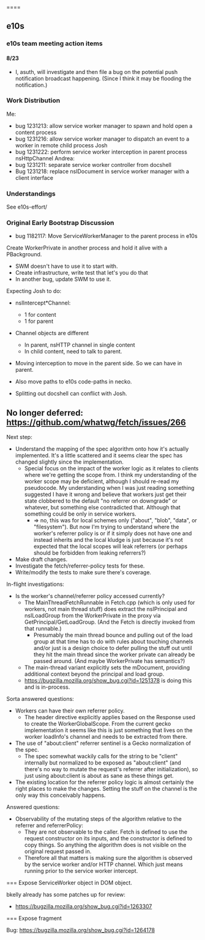 ====

## e10s

### e10s team meeting action items

#### 8/23

* I, asuth, will investigate and then file a bug on the potential push
  notification broadcast happening.  (Since I think it may be flooding the
  notification.)


### Work Distribution

Me:
* bug 1231213: allow service worker manager to spawn and hold open a content process
* bug 1231216: allow service worker manager to dispatch an event to a worker in remote child process
Josh
* bug 1231222: perform service worker interception in parent process nsHttpChannel
Andrea:
* bug 1231211: separate service worker controller from docshell
* Bug 1231218: replace nsIDocument in service worker manager with a client interface

### Understandings

See e10s-effort/

### Original Early Bootstrap Discussion

* bug 1182117: Move ServiceWorkerManager to the parent process in e10s

Create WorkerPrivate in another process and hold it alive with a PBackground.
* SWM doesn't have to use it to start with.
* Create infrastructure, write test that let's you do that
* In another bug, update SWM to use it.

Expecting Josh to do:
* nsIIntercept*Channel:
  * 1 for content
  * 1 for parent
* Channel objects are different
  * In parent, nsHTTP channel in single content
  * In child content, need to talk to parent.
* Moving interception to move in the parent side.  So we can have in parent.
* Also move paths to e10s code-paths in necko.

* Splitting out docshell can conflict with Josh.




## No longer deferred: https://github.com/whatwg/fetch/issues/266

Next step:
* Understand the mapping of the spec algorithm onto how it's actually
  implemented.  It's a little scattered and it seems clear the spec has changed
  slightly since the implementation.
  * Special focus on the impact of the worker logic as it relates to clients
    where we're getting the scope from.  I think my understanding of the worker
    scope may be deficient, although I should re-read my pseudocode.  My
    understanding when I was just reading something suggested I have it wrong
    and believe that workers just get their state clobbered to the default
    "no referrer on downgrade" or whatever, but something else contradicted
    that.  Although that something could be only in service workers.
    * => no, this was for local schemes only ("about", "blob", "data", or
      "filesystem").  But now I'm trying to understand where the worker's
      referrer policy is or if it simply does not have one and instead inherits
      and the local kludge is just because it's not expected that the local
      scopes will leak referrers (or perhaps should be forbidden from leaking
      referrers?)
* Make draft changes.
* Investigate the fetch/referrer-policy tests for these.
* Write/modify the tests to make sure there's coverage.


In-flight investigations:
* Is the worker's channel/referrer policy accessed currently?
  * The MainThreadFetchRunnable in Fetch.cpp (which is only used for workers,
    not main thread stuff) does extract the nsIPrincipal and nsILoadGroup from
    the WorkerPrivate in the proxy via GetPrincipal/GetLoadGroup.  (And the
    Fetch is directly invoked from that runnable.)
    * Presumably the main thread bounce and pulling out of the load group at
      that time has to do with rules about touching channels and/or just is a
      design choice to defer pulling the stuff out until they hit the main
      thread since the worker private can already be passed around.  (And maybe
      WorkerPrivate has semantics?)
  * The main-thread variant explicitly sets the mDocument, providing additional
    context beyond the principal and load group.
  * https://bugzilla.mozilla.org/show_bug.cgi?id=1251378 is doing this and is
    in-process.

Sorta answered questions:
* Workers can have their own referrer policy.
  * The header directive explicitly applies based on the Response used to create
    the WorkerGlobalScope.  From the current gecko implementation it seems like
    this is just something that lives on the worker loadInfo's channel and needs
    to be extracted from there.
* The use of "about:client" referrer sentinel is a Gecko normalization of the
  spec.
  * The spec somewhat wackily calls for the string to be "client" internally but
    normalized to be exposed as "about:client" (and there's no way to mutate the
    request's referrer after initialization), so just using about:client is
    about as sane as these things get.
* The existing location for the referrer policy logic is almost certainly the
  right places to make the changes.  Setting the stuff on the channel is the
  only way this conceivably happens.

Answered questions:
* Observability of the mutating steps of the algorithm relative to the referrer
  and referrerPolicy:
  * They are not observable to the caller.  Fetch is defined to use the request
    constructor on its inputs, and the constructor is defined to copy things.
    So anything the algorithm does is not visible on the original request passed
    in.
  * Therefore all that matters is making sure the algorithm is observed by the
    service worker and/or HTTP channel.  Which just means running prior to the
    service worker intercept.


=== Expose ServiceWorker object in DOM object.

bkelly already has some patches up for review:
* https://bugzilla.mozilla.org/show_bug.cgi?id=1263307

=== Expose fragment

Bug: https://bugzilla.mozilla.org/show_bug.cgi?id=1264178
